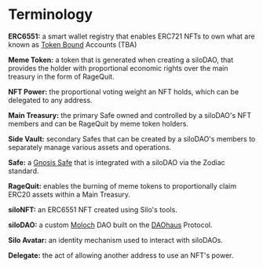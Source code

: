 # Terminology

**ERC6551:** a smart wallet registry that enables ERC721 NFTs to own what are known as [Token Bound](https://tokenbound.org/) Accounts (TBA)

**Meme Token:** a token that is generated when creating a siloDAO, that provides the holder with proportional economic rights over the main treasury in the form of RageQuit.

**NFT Power:** the proportional voting weight an NFT holds, which can be delegated to any address.

**Main Treasury:** the primary Safe owned and controlled by a siloDAO's NFT members and can be RageQuit by meme token holders.

**Side Vault:** secondary Safes that can be created by a siloDAO's members to separately manage various assets and operations.

**Safe:** a [Gnosis Safe](https://safe.global/) that is integrated with a siloDAO via the Zodiac standard.

**RageQuit:** enables the burning of meme tokens to proportionally claim ERC20 assets within a Main Treasury.

**siloNFT:** an ERC6551 NFT created using Silo's tools.

**siloDAO:** a custom [Moloch](https://moloch.daohaus.fun/) DAO built on the [DAOhaus](https://daohaus.club/) Protocol.

**Silo Avatar:** an identity mechanism used to interact with siloDAOs.

**Delegate:** the act of allowing another address to use an NFT's power.








